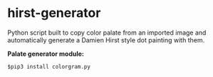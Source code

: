 # hirst-generator
Python script built to copy color palate from an imported image and automatically generate a Damien Hirst style dot painting with them.

**Palate generator module:**

```
$pip3 install colorgram.py
```
